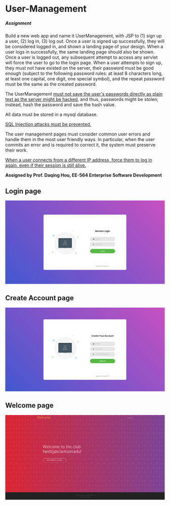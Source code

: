 # User-Management
<h5>Assignment</h5>
Build a new web app and name it UserManagement, with JSP to (1) sign up a user, (2) log in, (3) log out. Once a user is signed up successfully, they will be considered logged in, and shown a landing page of your design. When a user logs in successfully, the same landing page should also be shown. Once a user is logged out, any subsequent attempt to access any servlet will force the user to go to the login page. When a user attempts to sign up, they must not have existed on the server, their password must be good enough (subject to the following password rules: at least 8 characters long, at least one capital, one digit, one special symbol), and the repeat password must be the same as the created password. 

The UserManagement <u>must not save the user's passwords directly as plain text as the server might be hacked</u>, and thus, passwords might be stolen; instead, hash the password and save the hash value.

All data must be stored in a mysql database.

<u>SQL Injection attacks must be prevented.</u>

The user management pages must consider common user errors and handle them in the most user friendly ways. In particular, when the user commits an error and is required to correct it, the system must preserve their work.

<u>When a user connects from a different IP address, force them to log in again, even if their session is still alive.</u>

<strong>Assigned by Prof. Daqing Hou, EE-564 Enterprise Software Development</strong>


<h2>Login page</h2>
<img src="AppPhotos/signin.png" alt="Login Page">

<h2>Create Account page</h2>
<img src="AppPhotos/signup.png" alt="Create Account Page">

<h2>Welcome page</h2>
<img src="AppPhotos/welcome.png" alt="Welcome Page">

